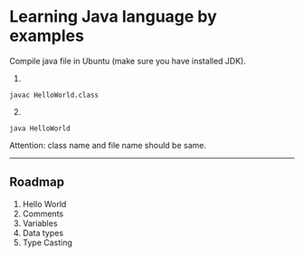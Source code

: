 # Learning Java language by examples

Compile java file in Ubuntu (make sure you have installed JDK).

1.

```
javac HelloWorld.class
```
2.
```
java HelloWorld
```

Attention: class name and file name should be same.

---

## Roadmap
1. Hello World
2. Comments
3. Variables
4. Data types
5. Type Casting
